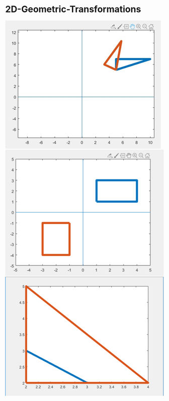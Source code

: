 # 2D-Geometric-Transformations
![](Projectscreenshots/screenshot1.jpg)
![](Projectscreenshots/screenshot2.png)
![](Projectscreenshots/screenshot3.png)
